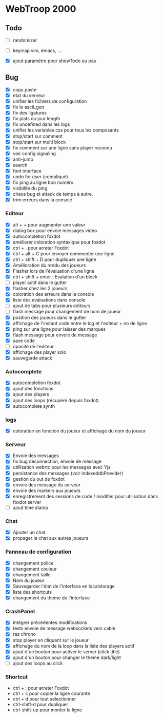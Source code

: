 # WebTroop 2000

## Todo
- [ ] randomizer
- [ ] keymap vim, emacs, ...
- [X] ajout paramètre pour showTodo ou pas


## Bug
- [X] copy paste
- [X] etat du serveur
- [X] unifier les fichiers de configuration
- [X] fix le ascii_gen 
- [X] fix des ligatures 
- [X] fix plats du jour length
- [X] fix undefined dans les logs
- [X] unifier les variables css pour tous les composants
- [X] stop/start sur comment
- [X] stop/start sur multi block
- [X] fix comment sur une ligne sans player reconnu
- [X] voir config signaling
- [X] anti-jump
- [X] search
- [X] font interface
- [X] undo for user (compliqué)
- [X] fix ping au ligne bon numéro
- [X] visibilité du ping
- [X] chaos bug et attack de temps à autre.
- [X] trim erreurs dans la console  

### Editeur
- [X] alt + + pour augmenter une valeur
- [X] dialog box pour envoie messages video
- [X] autocompletion foxdot
- [X] améliorer coloration syntaxique pour foxdot
- [X] ctrl + . pour arreter Foxdot
- [X] ctrl + alt + C pour envoyer commenter une ligne
- [X] ctrl + shift + D pour dupliquer une ligne
- [X] Amélioration du rendu des joueurs
- [X] Flasher lors de l'évaluation d'une ligne
- [X] ctrl + shift + enter : Evalation d'un block
- [ ] player actif dans le gutter
- [X] flasher chez les 2 joueurs
- [X] coloration des erreurs dans la console
- [X] liste des evaluations dans console
- [ ] ajout de tabs pour plusieurs editeurs
- [ ] flash message pour changement de nom de joueur
- [X] position des joueurs dans le gutter
- [X] affichage de l'instant code entre le log et l'editeur + no de ligne 
- [X] ping sur une ligne pour laisser des marques 
- [X] flash message pour envoie de message
- [X] save code
- [ ] opacité de l'editeur
- [X] affichage des player solo
- [X] sauvegarde attack 

### Autocomplete 
- [X] autocompletion foxdot
- [X] ajout des fonctions
- [X] ajout des players
- [X] ajout des loops (récupéré depuis foxdot)
- [X] autocomplete synth

### logs
- [X] coloration en fonction du joueur et affichage du nom du joueur

### Serveur
- [X] Envoie des messages 
- [X] fix bug deconnection, envoie de message
- [X] utillisation webrtc pour les messages avec Yjs
- [X] persistance des messages (voir indexeddbProvider)
- [X] gestion du out de foxdot
- [X] envoie des message du serveur
- [X] envoie des markers aux joueurs
- [X] enregistrement des sessions de code / modifier pour utilisation dans foxdot server
- [ ] ajout time stamp

### Chat
- [X] Ajouter un chat
- [X] propager le chat aux autres joueurs

### Panneau de configuration
- [X] changement police
- [X] changement couleur
- [X] changement taille
- [X] Nom du joueur
- [X] Sauvegarder l'état de l'interface en localstorage
- [X] liste des shortcuts
- [X] changement du theme de l'interface

### CrashPanel
- [X] intégrer précédentes modifications
- [X] tests envoie de message websockets vers cable
- [X] raz chrono
- [X] stop player en cliquant sur le joueur
- [X] affichage du nom de la loop dans la liste des players actif
- [X] ajout d'un bouton pour activer le server (click title)
- [X] ajout d'un bouton pour changer le theme dark/light
- [ ] ajout des loops au click

### Shortcut
- ctrl + ; pour arreter Foxdot
- ctrl + c pour copier la ligne courante
- ctrl + d pour tout selectionner
- ctrl-shift-d pour dupliquer
- ctrl-shift-up pour monter la ligne
